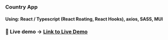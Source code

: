 ### Country App

#### Using:  React / Typescript (React Roating, React Hooks), axios, SASS, MUI

### 🚀  Live demo  -> [Link to Live Demo](https://ddrozd13-countryapp.netlify.app/)